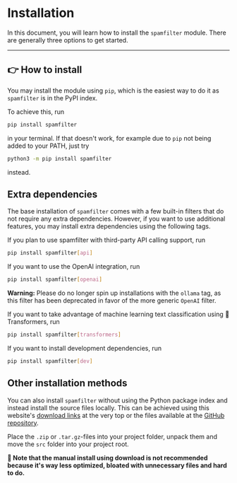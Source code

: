 # Installation

In this document, you will learn how to install the `spamfilter` module. There are generally three options to
get started.

---

## 👉 How to install

You may install the module using `pip`, which is the easiest way to do it as `spamfilter` is in the PyPI index.

To achieve this, run

```bash
pip install spamfilter
```

in your terminal. If that doesn't work, for example due to `pip` not being added to your PATH, just try

```bash
python3 -m pip install spamfilter
```

instead.

## Extra dependencies

The base installation of `spamfilter` comes with a few built-in filters that do not require any extra dependencies. However, if you want to use additional features, you may install extra dependencies using the following tags.

If you plan to use spamfilter with third-party API calling support, run

```bash
pip install spamfilter[api]
```

If you want to use the OpenAI integration, run

```bash
pip install spamfilter[openai]
```

**Warning:** Please do no longer spin up installations with the `ollama` tag, as this filter has been deprecated in favor of the more generic `OpenAI` filter.

If you want to take advantage of machine learning text classification using 🤗 Transformers, run

```bash
pip install spamfilter[transformers]
```

If you want to install development dependencies, run

```bash
pip install spamfilter[dev]
```

## Other installation methods

You can also install `spamfilter` without using the Python package index and instead install the source files locally. This can be achieved using this website's [download links](https://github.com/mags0ft/spamfilter/zipball/master) at the very top or the files available at the [GitHub repository](https://github.com/mags0ft/spamfilter).

Place the `.zip` or `.tar.gz`-files into your project folder, unpack them and move the `src` folder into your project root.

**🚩 Note that the manual install using download is not recommended because it's way less optimized, bloated with unnecessary files and hard to do.**
